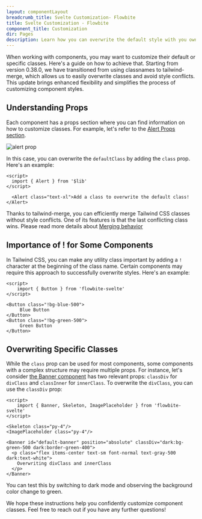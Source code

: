```yaml
---
layout: componentLayout
breadcrumb_title: Svelte Customization- Flowbite
title: Svelte Customization - Flowbite
component_title: Customization
dir: Pages
description: Learn how you can overwrite the default style with you own CSS
---
```


When working with components, you may want to customize their default or specific classes. Here's a guide on how to achieve that. Starting from version 0.38.0, we have transitioned from using classnames to tailwind-merge, which allows us to easily overwrite classes and avoid style conflicts. This update brings enhanced flexibility and simplifies the process of customizing component styles.

## Understanding Props

 Each component has a props section where you can find information on how to customize classes. For example, let's refer to the [Alert Props section](https://flowbite-svelte.com/docs/components/alert#Props).

![alert prop](/images/alert-prop.png)

In this case, you can overwrite the `defaultClass` by adding the `class` prop. Here's an example:

```svelte example
<script>
  import { Alert } from '$lib'
</script>

  <Alert class="text-xl">Add a class to overwrite the default class!</Alert>
```

Thanks to tailwind-merge, you can efficiently merge Tailwind CSS classes without style conflicts. One of its features is that the last conflicting class wins. Please read more details about [Merging behavior](https://github.com/dcastil/tailwind-merge/blob/v1.13.1/docs/features.md)

## Importance of ! for Some Components

In Tailwind CSS, you can make any utility class important by adding a `!` character at the beginning of the class name. Certain components may require this approach to successfully overwrite styles. Here's an example:

```svelte example
<script>
	import { Button } from 'flowbite-svelte'
</script>

<Button class="!bg-blue-500">
	 Blue Button
</Button>
<Button class="!bg-green-500">
	 Green Button 
</Button>
```

## Overwriting Specific Classes

While the `class` prop can be used for most components, some components with a complex structure may require multiple props. For instance, let's consider [the Banner component](https://flowbite-svelte.com/docs/components/banner) has two relevant props: `classDiv` for `divClass` and `classInner` for `innerClass`. To overwrite the `divClass`, you can use the `classDiv` prop:


```svelte example class="flex flex-col relative"
<script>
	import { Banner, Skeleton, ImagePlaceholder } from 'flowbite-svelte'
</script>

<Skeleton class="py-4"/>
<ImagePlaceholder class="py-4"/>

<Banner id="default-banner" position="absolute" classDiv="dark:bg-green-500 dark:border-green-400">
  <p class="flex items-center text-sm font-normal text-gray-500 dark:text-white">
    Overwriting divClass and innerClass
  </p>
</Banner>
```

You can test this by switching to dark mode and observing the background color change to green.

We hope these instructions help you confidently customize component classes. Feel free to reach out if you have any further questions!

